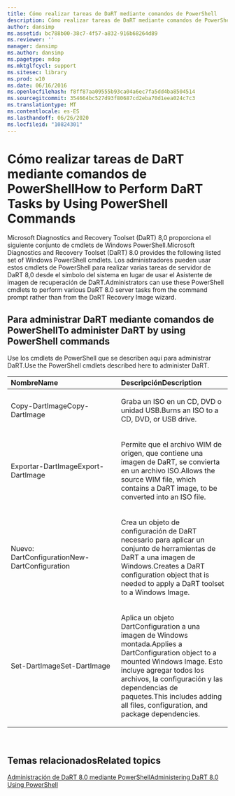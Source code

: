 ```yaml
---
title: Cómo realizar tareas de DaRT mediante comandos de PowerShell
description: Cómo realizar tareas de DaRT mediante comandos de PowerShell
author: dansimp
ms.assetid: bc788b00-38c7-4f57-a832-916b68264d89
ms.reviewer: ''
manager: dansimp
ms.author: dansimp
ms.pagetype: mdop
ms.mktglfcycl: support
ms.sitesec: library
ms.prod: w10
ms.date: 06/16/2016
ms.openlocfilehash: f8ff87aa09555b93ca04a6ec7fa5dd4ba8504514
ms.sourcegitcommit: 354664bc527d93f80687cd2eba70d1eea024c7c3
ms.translationtype: MT
ms.contentlocale: es-ES
ms.lasthandoff: 06/26/2020
ms.locfileid: "10824301"
---
```

# <span data-ttu-id="f82fc-103">Cómo realizar tareas de DaRT mediante comandos de PowerShell</span><span class="sxs-lookup"><span data-stu-id="f82fc-103">How to Perform DaRT Tasks by Using PowerShell Commands</span></span>


<span data-ttu-id="f82fc-104">Microsoft Diagnostics and Recovery Toolset (DaRT) 8,0 proporciona el siguiente conjunto de cmdlets de Windows PowerShell.</span><span class="sxs-lookup"><span data-stu-id="f82fc-104">Microsoft Diagnostics and Recovery Toolset (DaRT) 8.0 provides the following listed set of Windows PowerShell cmdlets.</span></span> <span data-ttu-id="f82fc-105">Los administradores pueden usar estos cmdlets de PowerShell para realizar varias tareas de servidor de DaRT 8,0 desde el símbolo del sistema en lugar de usar el Asistente de imagen de recuperación de DaRT.</span><span class="sxs-lookup"><span data-stu-id="f82fc-105">Administrators can use these PowerShell cmdlets to perform various DaRT 8.0 server tasks from the command prompt rather than from the DaRT Recovery Image wizard.</span></span>

## <span data-ttu-id="f82fc-106">Para administrar DaRT mediante comandos de PowerShell</span><span class="sxs-lookup"><span data-stu-id="f82fc-106">To administer DaRT by using PowerShell commands</span></span>


<span data-ttu-id="f82fc-107">Use los cmdlets de PowerShell que se describen aquí para administrar DaRT.</span><span class="sxs-lookup"><span data-stu-id="f82fc-107">Use the PowerShell cmdlets described here to administer DaRT.</span></span>

<table>
<colgroup>
<col width="50%" />
<col width="50%" />
</colgroup>
<thead>
<tr class="header">
<th align="left"><span data-ttu-id="f82fc-108">Nombre</span><span class="sxs-lookup"><span data-stu-id="f82fc-108">Name</span></span></th>
<th align="left"><span data-ttu-id="f82fc-109">Descripción</span><span class="sxs-lookup"><span data-stu-id="f82fc-109">Description</span></span></th>
</tr>
</thead>
<tbody>
<tr class="odd">
<td align="left"><p><span data-ttu-id="f82fc-110">Copy-DartImage</span><span class="sxs-lookup"><span data-stu-id="f82fc-110">Copy-DartImage</span></span></p></td>
<td align="left"><p><span data-ttu-id="f82fc-111">Graba un ISO en un CD, DVD o unidad USB.</span><span class="sxs-lookup"><span data-stu-id="f82fc-111">Burns an ISO to a CD, DVD, or USB drive.</span></span></p></td>
</tr>
<tr class="even">
<td align="left"><p><span data-ttu-id="f82fc-112">Exportar-DartImage</span><span class="sxs-lookup"><span data-stu-id="f82fc-112">Export-DartImage</span></span></p></td>
<td align="left"><p><span data-ttu-id="f82fc-113">Permite que el archivo WIM de origen, que contiene una imagen de DaRT, se convierta en un archivo ISO.</span><span class="sxs-lookup"><span data-stu-id="f82fc-113">Allows the source WIM file, which contains a DaRT image, to be converted into an ISO file.</span></span></p></td>
</tr>
<tr class="odd">
<td align="left"><p><span data-ttu-id="f82fc-114">Nuevo: DartConfiguration</span><span class="sxs-lookup"><span data-stu-id="f82fc-114">New-DartConfiguration</span></span></p></td>
<td align="left"><p><span data-ttu-id="f82fc-115">Crea un objeto de configuración de DaRT necesario para aplicar un conjunto de herramientas de DaRT a una imagen de Windows.</span><span class="sxs-lookup"><span data-stu-id="f82fc-115">Creates a DaRT configuration object that is needed to apply a DaRT toolset to a Windows Image.</span></span></p></td>
</tr>
<tr class="even">
<td align="left"><p><span data-ttu-id="f82fc-116">Set-DartImage</span><span class="sxs-lookup"><span data-stu-id="f82fc-116">Set-DartImage</span></span></p></td>
<td align="left"><p><span data-ttu-id="f82fc-117">Aplica un objeto DartConfiguration a una imagen de Windows montada.</span><span class="sxs-lookup"><span data-stu-id="f82fc-117">Applies a DartConfiguration object to a mounted Windows Image.</span></span> <span data-ttu-id="f82fc-118">Esto incluye agregar todos los archivos, la configuración y las dependencias de paquetes.</span><span class="sxs-lookup"><span data-stu-id="f82fc-118">This includes adding all files, configuration, and package dependencies.</span></span></p></td>
</tr>
</tbody>
</table>

 

## <span data-ttu-id="f82fc-119">Temas relacionados</span><span class="sxs-lookup"><span data-stu-id="f82fc-119">Related topics</span></span>


[<span data-ttu-id="f82fc-120">Administración de DaRT 8.0 mediante PowerShell</span><span class="sxs-lookup"><span data-stu-id="f82fc-120">Administering DaRT 8.0 Using PowerShell</span></span>](administering-dart-80-using-powershell-dart-8.md)

 

 





